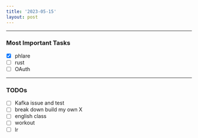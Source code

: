 ```yaml
---
title: '2023-05-15'
layout: post
---
```


---

### Most Important Tasks

- [x] phlare
- [ ] rust
- [ ] OAuth

---

### TODOs

- [ ] Kafka issue and test
- [ ] break down build my own X
- [ ] english class
- [ ] workout
- [ ] lr
